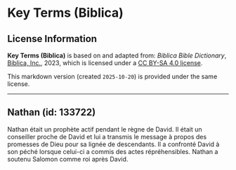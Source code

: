 # Key Terms (Biblica)

## License Information

**Key Terms (Biblica)** is based on and adapted from: _Biblica Bible Dictionary_, [Biblica, Inc.](https://www.biblica.com/), 2023, which is licensed under a [CC BY-SA 4.0 license](https://creativecommons.org/licenses/by-sa/4.0/legalcode.en).

This markdown version (created `2025-10-20`) is provided under the same license.



--------------------------------

## Nathan (id: 133722)

Nathan était un prophète actif pendant le règne de David. Il était un conseiller proche de David et lui a transmis le message à propos des promesses de Dieu pour sa lignée de descendants. Il a confronté David à son péché lorsque celui\-ci a commis des actes répréhensibles. Nathan a soutenu Salomon comme roi après David.


